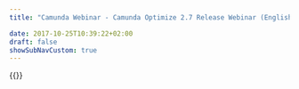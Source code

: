 ```yaml
---
title: "Camunda Webinar - Camunda Optimize 2.7 Release Webinar (English) | Camunda BPM"

date: 2017-10-25T10:39:22+02:00
draft: false
showSubNavCustom: true
---
```

{{<webinar-single
title="Camunda Optimize 2.7 Release Webinar (English)"
image=""
language="en"
hubspotid="17e36208-a0c4-4a42-8be1-4c6144c6ffce"
description="We invite you to join us for the Camunda Optimize 2.7 release webinar on Tuesday, January 7, 2020 at 5:00pm Central European Time / 11:00am Eastern Standard Time. <br><br>Optimize provides business activity monitoring for workflows, supporting continuous process improvement by providing transparency into your automated workflows and decisions. Optimize’s business-friendly reports, dashboards, and alerts make it possible to identify process bottlenecks and improve end-to-end processes.<br><br>Here are some of the highlights from the 2.7 release that we'll cover in the webinar: <br><br>• __Faster insights into the live state of your business:__ Optimize isn’t just about after-the-fact analysis; monitoring live instances in near real time is also a key use capability. New filtering features enable users to more quickly get insights into running processes–all the way down to a specific step in a process. <br><br>• __More secure cross-team collaboration with fine-grained control over sensitive data:__ Last quarter’s Optimize 2.6 introduced a new and robust user permissions system, making it possible to give a wide range of stakeholders access to Optimize while limiting who’s able to see what. 2.7 streamlines common user management tasks so you can get the right users access to the right data as quickly as possible. <br><br>All registrants will receive an email with a link to the webinar recording, so please feel free to sign up even if you're not sure you can attend the live event.<br>"
recordinglink="0"
embedlink=""
datetime="2020-01-07T17:00+01:00"
datetimeend="2020-01-07T18:00+01:00"
gotowebinarwebinarkey=""
image="">}}